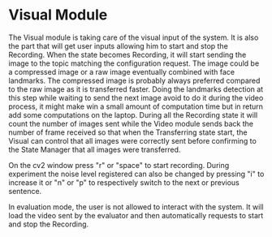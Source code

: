 # Visual Module

The Visual module is taking care of the visual input of the system. It is also the part that will get user inputs allowing him to start and stop the Recording. When the state becomes Recording, it will start sending the image to the topic matching the configuration request. The image could be a compressed image or a raw image eventually combined with face landmarks. The compressed image is probably always preferred compared to the raw image as it is transferred faster. Doing the landmarks detection at this step while waiting to send the next image avoid to do it during the video process, it might make win a small amount of computation time but in return add some computations on the laptop. During all the Recording state it will count the number of images sent while the Video module sends back the number of frame received so that when the Transferring state start, the Visual can control that all images were correctly sent before confirming to the State Manager that all images were transferred.

On the cv2 window press "r" or "space" to start recording. During experiment the noise level registered can also be changed by pressing "i" to increase it or "n" or "p" to respectively switch to the next or previous sentence.

In evaluation mode, the user is not allowed to interact with the system. It will load the video sent by the evaluator and then automatically requests to start and stop the Recording.
